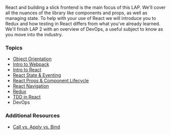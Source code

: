 React and building a slick frontend is the main focus of this LAP. We'll cover all the nuances of the library like components and props, as well as managing state. To help with your use of React we will introduce you to Redux and how testing in React differs from what you've already learned. We'll finish LAP 2 with an overview of DevOps, a useful subject to know as you move into the industry.

### Topics
* [Object Orientation](https://github.com/getfutureproof/fp_guides_wiki/wiki/Object-Orientation-in-JavaScript)
* [Intro to Webpack](https://github.com/getfutureproof/fp_guides_wiki/wiki/Intro-to-Webpack)
* [Intro to React](https://github.com/getfutureproof/fp_guides_wiki/wiki/Intro-to-React)
* [React State & Eventing](https://github.com/getfutureproof/fp_guides_wiki/wiki/React-State-and-Eventing)
* [React Props & Component Lifecycle](https://github.com/getfutureproof/fp_guides_wiki/wiki/React-Props-and-Component-Lifecycle)
* [React Navigation](https://github.com/getfutureproof/fp_guides_wiki/wiki/React-Navigation)
* [Redux](https://github.com/getfutureproof/fp_guides_wiki/wiki/Redux)
* [TDD in React](https://github.com/getfutureproof/fp_guides_wiki/wiki/TDD-in-React)
* DevOps

### Additional Resources
* [Call vs. Apply vs. Bind](https://github.com/getfutureproof/fp_guides_wiki/wiki/Call-vs-Apply-vs-Bind)